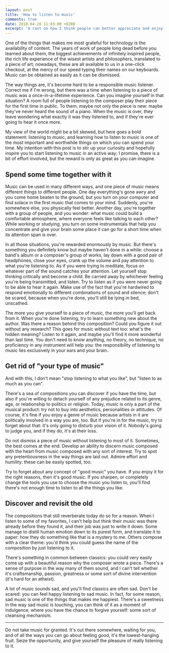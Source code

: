 ```yaml
---
layout: post
title: 'How to listen to music'
comments: true
date: 2018-04-28 11:03:00 +0200
excerpt: 'A rant on how I think people can better appreciate and enjoy music, and perhaps other types of art, too.'
---
```


One of the things that makes me most grateful for technology is the availability of content. The years of work of people long dead before you learned about them, the biggest achievements of infinitely inspired people, the rich life experience of the wisest artists and philosophers, translated to a piece of art; nowadays, these are all available to us in a one-click checkout, at the mercy of our speed typing their names on our keyboards. Music can be obtained as easily as it can be dismissed.

The way things are, it's become hard to be a responsible music listener. Correct me if I'm wrong, but there was a time when listening to a piece of music was a once-in-a-lifetime experience. Can you imagine yourself in that situation? A room full of people listening to the composer play their piece for the first time in public. To them, maybe not only the piece is new: maybe they've never heard the sound of a piano. When the music is over, they leave wondering what exactly it was they listened to, and if they're ever going to hear it once more.

My view of the world might be a bit skewed, but here goes a bold statement: listening to music, and learning how to listen to music is one of the most important and worthwhile things on which you can spend your time. My intention with this post is to stir up your curiosity and hopefully inspire you to start listening to music in an active way; I promise, there is a bit of effort involved, but the reward is only as great as you can imagine.

## Spend some time together with it

Music can be used in many different ways, and one piece of music means different things to different people. One day everything's gone awry and you come home beaten to the ground, but you turn on your computer and find solace in the first music that comes to your mind. Suddenly, you're somewhere else, you physically feel better. Another day, you're together with a group of people, and you wonder: what music could build a comfortable atmosphere, where everyone feels like talking to each other? While working or studying, you turn on some instrumentals that help you concentrate and give your brain some place it can go for a short time when its attention span is over.

In all those situations, you're rewarded enormously by music. But there's something you definitely know but maybe haven't done in a while: choose a band's album or a composer's group of works, lay down with a good pair of headphones, close your eyes, crank up the volume and pay attention to what you're listening to. As if you were trying to meditate, focus on whatever part of the sound catches your attention. Let yourself stop thinking critically and become a child. Be carried away by whichever feeling you're being transmitted, and listen. Try to listen as if you were never going to be able to hear it again. Make use of the fact that you're hardwired to respond emotionally to different combinations of sound and silence; don't be scared, because when you're done, you'll still be lying in bed, unscathed.

The more you give yourself to a piece of music, the more you'll get back from it. When you're done listening, try to learn something new about the author. Was there a reason behind this composition? Could you figure it out without any research? This goes for music without text too: what's the hidden meaning? Listen to it again, and maybe you'll find it more wonderful than last time. You don't need to know anything, no theory, no technique, no proficiency in any instrument will help you: the responsibility of listening to music lies exclusively in your ears and your brain.

## Get rid of "your type of music"

And with this, I don't mean "stop listening to what you like", but "listen to as much as you can".

There's a sea of compositions you can discover if you have the time, but also if you're willing to detach yourself of any prejudice related to its genre, age, or relationship to politics or religion. Today, music is only a part of the musical product: try not to buy into aesthetics, personalities or attitudes. Of course, it's fine if you enjoy a genre of music because artists in it are politically involved in a way you are, too. But if you're in for the music, try to forget about that: it's only going to disturb your vision of it. Nobody's going to judge you, and if they do, it's at their loss.

Do not dismiss a piece of music without listening to most of it. Sometimes, the best comes at the end. Develop an ability to discern music composed with the heart from music composed with any sort of interest. Try to spot any pretentiousness in the way things are laid out. Admire effort and humility: these can be easily spotted, too.

Try to forget about any concept of "good music" you have. If you enjoy it for the right reasons, then it's good music. If you sharpen, or completely change the tools you use to choose the music you listen to, you'll find there's not enough time to listen to all the things you like.

## Discover and revisit the old

The compositions that still reverberate today do so for a reason. When I listen to some of my favorites, I can't help but think their music was there already before they found it, and their job was just to write it down. Some manage to distill human emotion down to its purest form, and translate it to paper: how they do something like that is a mystery to me. Others compose with a clear theme: you'd think you could guess the name of the composition by just listening to it.

There's something in common between classics: you could very easily come up with a beautiful reason why the composer wrote a piece. There's a sense of purpose in the way many of them sound, and I can't tell whether it's craftsmanship, passion, greatness or some sort of divine intervention (it's hard for an atheist).

A lot of music sounds sad, and you'll find classics are often sad. Don't be scared: you can feel happy listening to sad music. In fact, for some reason, sad music is one of the things that makes me happiest. There's a sweetness in the way sad music is touching, you can think of it as a moment of indulgence, where you have the chance to forgive yourself: some sort of cleansing mechanism.

---

Do not take music for granted. It's out there somewhere, waiting for you, and of all the ways you can go about feeling good, it's the lowest-hanging fruit. Seize the opportunity, and give yourself the pleasure of really listening to it.
